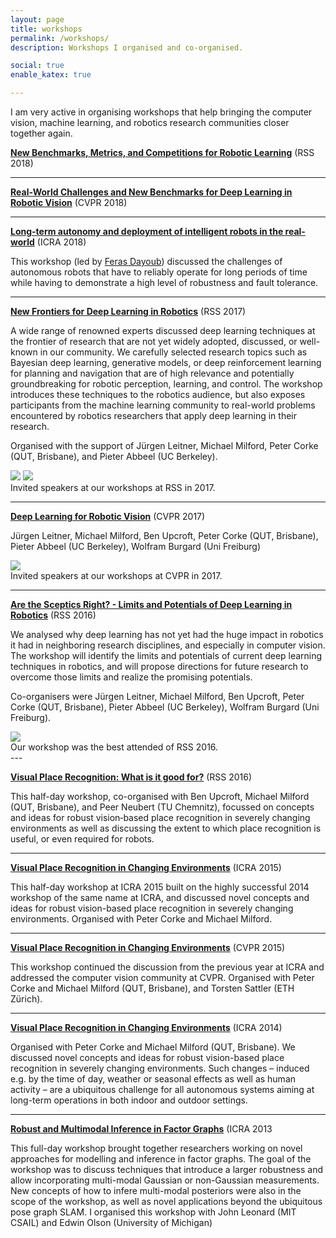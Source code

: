 ```yaml
---
layout: page
title: workshops
permalink: /workshops/
description: Workshops I organised and co-organised.

social: true
enable_katex: true

---
```


I am very active in organising workshops that help bringing the computer vision, machine learning, and robotics research communities closer together again.



[**New Benchmarks, Metrics, and Competitions for Robotic Learning**](https://sites.google.com/view/rss2018-robotic-learning/home) (RSS 2018)


---

[**Real-World Challenges and New Benchmarks for Deep Learning in Robotic Vision**](https://sites.google.com/view/cvpr2018-robotic-vision) (CVPR 2018)


---

[**Long-term autonomy and deployment of intelligent robots in the real-world**](http://longtermautonomy.eu/) (ICRA 2018)

This workshop (led by [Feras Dayoub](http://www.google.com/url?q=http%3A%2F%2Fstaff.qut.edu.au%2Fstaff%2Fdayoub%2F&sa=D&sntz=1&usg=AFQjCNE-tlKEvYVgIqZ5312cYTJILFal0g)) discussed the challenges of autonomous robots that have to reliably operate for long  periods of time while having to demonstrate a high level of robustness and fault tolerance.

---
[**New Frontiers for Deep Learning in Robotics**](http://juxi.net/workshop/deep-learning-rss-2017/) (RSS 2017)

A wide range of renowned experts discussed deep learning techniques at the frontier of research that are not yet widely adopted, discussed, or well-known in our community. We carefully selected research topics such as Bayesian deep learning, generative models, or deep reinforcement learning for planning and navigation that are of high relevance and potentially groundbreaking for robotic perception, learning, and control. The workshop introduces these techniques to the robotics audience, but also exposes participants from the machine learning community to real-world problems encountered by robotics researchers that apply deep learning in their research.

Organised with the support of Jürgen Leitner, Michael Milford, Peter Corke (QUT, Brisbane), and Pieter Abbeel (UC Berkeley).

<div class="img_row_large">
<img class="col half" src="/assets/img/workshops/2017-rss-speakers.jpg">
<img class="col half" src="/assets/img/workshops/2017-rss-panel.jpg">
</div>
<div class="col three caption">
    Invited speakers at our workshops at RSS in 2017.
</div>

---

[**Deep Learning for Robotic Vision**](http://juxi.net/workshop/deep-learning-robotic-vision-cvpr-2017/) (CVPR 2017)

Jürgen Leitner, Michael Milford, Ben Upcroft, Peter Corke (QUT, Brisbane), Pieter Abbeel (UC Berkeley), Wolfram Burgard (Uni Freiburg)

<div class="img_row_large">
<img class="col two" src="/assets/img/workshops/2017-cvpr-speakers.jpg">
</div>
<div class="col two caption">
    Invited speakers at our workshops at CVPR in 2017.
</div>

---

[**Are the Sceptics Right? - Limits and Potentials of Deep Learning in Robotics**](http://juxi.net/workshop/deep-learning-rss-2016/) (RSS 2016)

We analysed why deep learning has not yet had the huge impact in robotics it had in neighboring research disciplines, and especially in computer vision. The workshop will identify the limits and potentials of current deep learning techniques in robotics, and will propose directions for future research to overcome those limits and realize the promising potentials.

Co-organisers were Jürgen Leitner, Michael Milford, Ben Upcroft, Peter Corke (QUT, Brisbane), Pieter Abbeel (UC Berkeley), Wolfram Burgard (Uni Freiburg).

<div class="img_row">
<img class="col three" src="/assets/img/workshops/2016-rss-audience.jpg">
</div>
<div class="col three caption">
    Our workshop was the best attended of RSS 2016.
</div>
---

[**Visual Place Recognition: What is it good for?**](http://tinyurl.com/vprice-RSS16) (RSS 2016)

This half-day workshop, co-organised with Ben Upcroft, Michael Milford (QUT, Brisbane), and Peer Neubert (TU Chemnitz), focussed on concepts and ideas for robust vision‐based place recognition in severely changing environments as well as discussing the extent to which place recognition is useful, or even required for robots.

---
[**Visual Place Recognition in Changing Environments**](http://www.tinyurl.com/vprice-ICRA15) (ICRA 2015)

This half-day workshop at ICRA 2015 built on the highly successful 2014 workshop of the same name at ICRA, and discussed novel concepts and ideas for robust vision-based place recognition in severely changing environments. Organised with Peter Corke and Michael Milford.

---

[**Visual Place Recognition in Changing Environments**](http://www.tinyurl.com/vprice-cvpr15) (CVPR 2015)

This workshop continued the discussion from the previous year at ICRA and addressed the computer vision community at CVPR. Organised with Peter Corke and Michael Milford (QUT, Brisbane), and Torsten Sattler (ETH Zürich).

---

[**Visual Place Recognition in Changing Environments**](http://www.tu-chemnitz.de/etit/proaut/ICRAWorkshopChangingEnvironments) (ICRA 2014)

Organised with Peter Corke and Michael Milford (QUT, Brisbane).
We discussed novel concepts and ideas for robust vision-based place recognition in severely changing environments. Such changes – induced e.g. by the time of day, weather or seasonal effects as well as human activity – are a ubiquitous challenge for all autonomous systems aiming at long-term operations in both indoor and outdoor settings.

---
[**Robust and Multimodal Inference in Factor Graphs**](http://www.tu-chemnitz.de/etit/proaut/ICRAWorkshopFactorGraphs) (ICRA 2013

This full-day workshop brought together researchers working on novel approaches for modelling and inference in factor graphs. The goal of the workshop was to discuss techniques that introduce a larger robustness and allow incorporating multi-modal Gaussian or non-Gaussian measurements. New concepts of how to infere multi-modal posteriors were also in the scope of the workshop, as well as novel applications beyond the ubiquitous pose graph SLAM.
I organised this workshop with John Leonard (MIT CSAIL) and Edwin Olson (University of Michigan)

